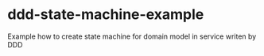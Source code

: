 # ddd-state-machine-example
Example how to create state machine for domain model in service writen by DDD
